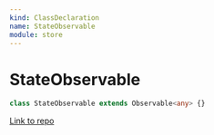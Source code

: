 ```yaml
---
kind: ClassDeclaration
name: StateObservable
module: store
---
```


# StateObservable

```ts
class StateObservable extends Observable<any> {}
```

[Link to repo](https://github.com/ngrx/platform/blob/master/modules/store/src/state.ts#L16-L16)

